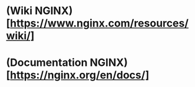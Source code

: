 
# (Wiki NGINX)[https://www.nginx.com/resources/wiki/]


# (Documentation NGINX)[https://nginx.org/en/docs/]
